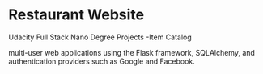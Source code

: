 # Restaurant Website
Udacity Full Stack Nano Degree Projects -Item Catalog

multi-user web applications using the Flask framework, SQLAlchemy, and authentication providers such as Google and Facebook.


